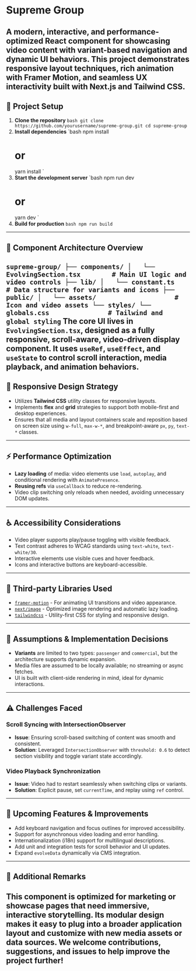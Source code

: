 # Supreme Group
A modern, interactive, and performance-optimized React component for showcasing video content with variant-based navigation and dynamic UI behaviors. This project demonstrates responsive layout techniques, rich animation with Framer Motion, and seamless UX interactivity built with Next.js and Tailwind CSS.
---
## 🚀 Project Setup
1. **Clone the repository**
 `bash
   git clone https://github.com/yourusername/supreme-group.git
   cd supreme-group
   `
2. **Install dependencies**
 `bash
   npm install
   # or
   yarn install
   `
3. **Start the development server**
 `bash
   npm run dev
   # or
   yarn dev
   `
4. **Build for production**
 `bash
   npm run build
   `
---
## 🧩 Component Architecture Overview
`
supreme-group/
├── components/
│   └── EvolvingSection.tsx        # Main UI logic and video controls
├── lib/
│   └── constant.ts                # Data structure for variants and icons
├── public/
│   └── assets/                    # Icon and video assets
└── styles/
    └── globals.css               # Tailwind and global styling
`
The core UI lives in `EvolvingSection.tsx`, designed as a fully responsive, scroll-aware, video-driven display component. It uses `useRef`, `useEffect`, and `useState` to control scroll interaction, media playback, and animation behaviors.
---
## 📱 Responsive Design Strategy
- Utilizes **Tailwind CSS** utility classes for responsive layouts.
- Implements **flex** and **grid** strategies to support both mobile-first and desktop experiences.
- Ensures that all media and layout containers scale and reposition based on screen size using `w-full`, `max-w-*`, and breakpoint-aware `px`, `py`, `text-*` classes.
---
## ⚡ Performance Optimization
- **Lazy loading** of media: video elements use `load`, `autoplay`, and conditional rendering with `AnimatePresence`.
- **Reusing refs** via `useCallback` to reduce re-rendering.
- Video clip switching only reloads when needed, avoiding unnecessary DOM updates.
---
## ♿ Accessibility Considerations
- Video player supports play/pause toggling with visible feedback.
- Text contrast adheres to WCAG standards using `text-white`, `text-white/30`.
- Interactive elements use visible cues and hover feedback.
- Icons and interactive buttons are keyboard-accessible.
---
## 🧰 Third-party Libraries Used
- [`framer-motion`](https://www.framer.com/motion/) - For animating UI transitions and video appearance.
- [`next/image`](https://nextjs.org/docs/api-reference/next/image) - Optimized image rendering and automatic lazy loading.
- [`tailwindcss`](https://tailwindcss.com/) - Utility-first CSS for styling and responsive design.
---
## 📌 Assumptions & Implementation Decisions
- **Variants** are limited to two types: `passenger` and `commercial`, but the architecture supports dynamic expansion.
- Media files are assumed to be locally available; no streaming or async fetches.
- UI is built with client-side rendering in mind, ideal for dynamic interactions.
---
## ⚠️ Challenges Faced
### Scroll Syncing with IntersectionObserver
- **Issue**: Ensuring scroll-based switching of content was smooth and consistent.
- **Solution**: Leveraged `IntersectionObserver` with `threshold: 0.6` to detect section visibility and toggle variant state accordingly.
### Video Playback Synchronization
- **Issue**: Video had to restart seamlessly when switching clips or variants.
- **Solution**: Explicit pause, set `currentTime`, and replay using `ref` control.
---
## 🔮 Upcoming Features & Improvements
- Add keyboard navigation and focus outlines for improved accessibility.
- Support for asynchronous video loading and error handling.
- Internationalization (i18n) support for multilingual descriptions.
- Add unit and integration tests for scroll behavior and UI updates.
- Expand `evolveData` dynamically via CMS integration.
---
## 💬 Additional Remarks
This component is optimized for marketing or showcase pages that need immersive, interactive storytelling. Its modular design makes it easy to plug into a broader application layout and customize with new media assets or data sources.
We welcome contributions, suggestions, and issues to help improve the project further!
---
